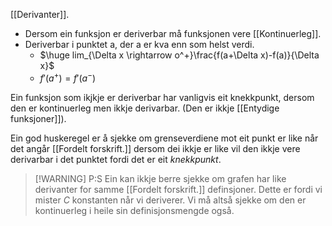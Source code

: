 [[Derivanter]].

- Dersom ein funksjon er deriverbar må funksjonen vere [[Kontinuerleg]].
- Deriverbar i punktet a, der a er kva enn som helst verdi.
	- $\huge lim_{\Delta x \rightarrow o^+}\frac{f(a+\Delta x)-f(a)}{\Delta x}$
	- $f'(a^+)=f'(a^-)$

Ein funksjon som ikjkje er deriverbar har vanligvis eit knekkpunkt, dersom den er kontinuerleg men ikkje derivarbar. (Den er ikkje [[Entydige funksjoner]]).


Ein god huskeregel er å sjekke om grenseverdiene mot eit punkt er like når det angår [[Fordelt forskrift.]] dersom dei ikkje er like vil den ikkje vere derivarbar i det punktet fordi det er eit *knekkpunkt*.

>[!WARNING] P:S
>Ein kan ikkje berre sjekke om grafen har like derivanter for samme [[Fordelt forskrift.]] definsjoner. Dette er fordi vi mister $C$ konstanten når vi deriverer. Vi må altså sjekke om den er kontinuerleg i heile sin definisjonsmengde også.
